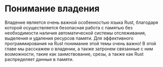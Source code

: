 # Понимание владения

Владение является очень важной особенностью языка Rust, благодаря которой осуществляется
безопасная работа с памятью без необходимости наличия автоматической системы отслеживания,
выделения и удаления ресурсов памяти. Для эффективного программирования на Rust
понимание этой темы очень важно! В этой главе мы расскажем о владении, а также затронем
связанные с ним возможности, такие как заимствование, срезы, а также как Rust
распределяет данные в памяти.

